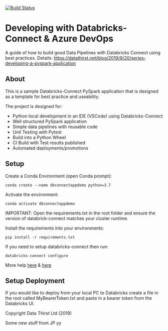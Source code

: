 [![Build Status](https://dev.azure.com/datathirst/Public-Demos/_apis/build/status/DataThirstLtd.Databricks-Connect-PySpark?branchName=master)](https://dev.azure.com/datathirst/Public-Demos/_build/latest?definitionId=37&branchName=master)

# Developing with Databricks-Connect & Azure DevOps
A guide of how to build good Data Pipelines with Databricks Connect using best practices.
Details: https://datathirst.net/blog/2019/9/20/series-developing-a-pyspark-application

## About
This is a sample Databricks-Connect PySpark application that is designed as a template for best practice and useability.

The project is designed for:
* Python local development in an IDE (VSCode) using Databricks-Connect
* Well structured PySpark application 
* Simple data pipelines with reusable code
* Unit Testing with Pytest
* Build into a Python Wheel
* CI Build with Test results published
* Automated deployments/promotions

## Setup

Create a Conda Environment (open Conda prompt):
```
conda create --name dbconnectappdemo python=3.7
```

Activate the environment:
```
conda activate dbconnectappdemo
```

IMPORTANT: Open the requirements.txt in the root folder and ensure the version of databrick-connect matches your cluster runtime.

Install the requirements into your environments:
```
pip install -r requirements.txt
```

If you need to setup databricks-connect then run:
```
databricks-connect configure
```
More help [here](https://datathirst.net/blog/2019/4/20/setup-databricks-connect-on-windows) & [here](https://datathirst.net/blog/2019/3/7/databricks-connect-finally)

## Setup Deployment
If you would like to deploy from your local PC to Databricks create a file in the root called MyBearerToken.txt and paste in a bearer token from the Databricks UI.


Copyright Data Thirst Ltd (2019)

Some new stuff from JP yy